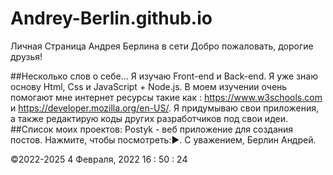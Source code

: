# Andrey-Berlin.github.io
Личная Страница Андрея Берлина в сети
Добро пожаловать, дорогие друзья!

##Несколько слов о себе...
Я изучаю Front-end и Back-end. Я уже знаю основу Html, Css и JavaScript + Node.js. В моем изучении очень помогают мне интернет ресурсы такие как : https://www.w3schools.com и https://developer.mozilla.org/en-US/.
Я придумываю свои приложения, а также редактирую коды других разработчиков под свои идеи.
##Список моих проектов:
Postyk - веб приложение для создания постов. Нажмите, чтобы посмотреть:▶️.
С уважением, Берлин Андрей.

©2022-2025
4 Февраля, 2022
16 : 50 : 24
